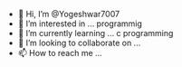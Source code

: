 - 👋 Hi, I’m @Yogeshwar7007
- 👀 I’m interested in ... programmig
- 🌱 I’m currently learning ... c programming
- 💞️ I’m looking to collaborate on ... 
- 📫 How to reach me ...

<!---
Yogeshwar7007/Yogeshwar7007 is a ✨ special ✨ repository because its `README.md` (this file) appears on your GitHub profile.
You can click the Preview link to take a look at your changes.
--->

